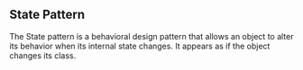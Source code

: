 ## State Pattern

The State pattern is a behavioral design pattern that allows an object to alter its behavior when its internal state changes. It appears as if the object changes its class.